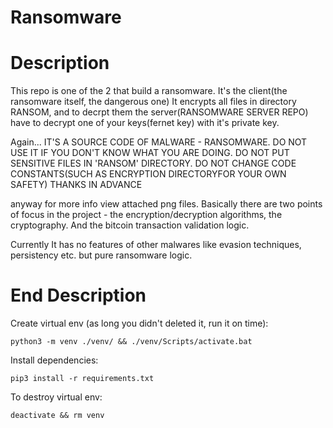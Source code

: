 # Ransomware

# Description
This repo is one of the 2 that build a ransomware. It's the client(the ransomware itself, the dangerous one)
It encrypts all files in directory RANSOM, and to decrpt them the server(RANSOMWARE SERVER REPO) have to
decrypt one of your keys(fernet key) with it's private key.

Again... IT'S A SOURCE CODE OF MALWARE - RANSOMWARE. DO NOT USE IT IF YOU DON'T KNOW WHAT YOU ARE DOING.
DO NOT PUT SENSITIVE FILES IN 'RANSOM' DIRECTORY. DO NOT CHANGE CODE CONSTANTS(SUCH AS ENCRYPTION DIRECTORYFOR YOUR OWN SAFETY)
THANKS IN ADVANCE

anyway for more info view attached png files. Basically there are two points of focus in the project - the encryption/decryption algorithms,
the cryptography. And the bitcoin transaction validation logic.

Currently It has no features of other malwares like evasion techniques, persistency etc. but pure ransomware logic.

# End Description

Create virtual env (as long you didn't deleted it, run it on time):

```
python3 -m venv ./venv/ && ./venv/Scripts/activate.bat
```

Install dependencies:

```
pip3 install -r requirements.txt
```

To destroy virtual env:

```
deactivate && rm venv
```